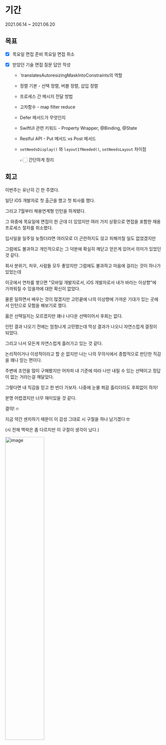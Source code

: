# 기간
2021.06.14 ~ 2021.06.20

## 목표

- [x] 목요일 면접 준비
  목요일 면접 취소
- [x] 받았던 기술 면접 질문 답안 작성

  - `translatesAutoresizingMaskIntoConstraints의 역할

  - 정렬 기본 - 선택 정렬, 버블 정렬, 삽입 정렬

  - 프로세스 간 메시지 전달 방법

  - 고차함수 - map filter reduce

  - Defer 메서드가 무엇인지

  - SwiftUI 관련 키워드 - Property Wrapper, @Binding, @State

  - Restful API - Put 메서드 vs Post 메서드

  - `setNeedsDisplay()` 와 `layoutIfNeeded()`, `setNeedsLayout` 차이점


    👉🏻  간단하게 정리



## 회고

이번주는 유난히 긴 한 주였다.

일단 iOS 개발자로 첫 출근을 했고 첫 퇴사를 했다. 

그리고 7월부터 채용연계형 인턴을 하게됐다.

그 와중에 목요일에 면접이 한 군데 더 있었지만 여러 가지 상황으로 면접을 포함한 채용 프로세스 절차를 취소했다.

입사일을 일주일 늦췄더라면 여러모로 더 곤란하지도 않고 피해끼칠 일도 없었겠지만

그럼에도 불과하고 개인적으로는 그 덕분에 확실히 깨닫고 얻은게 있어서 의미가 있었던 것 같다.

회사 분위기, 처우, 사람들 모두 좋았지만 그럼에도 불과하고 마음에 걸리는 것이 하나가 있었는데 

이곳에서 연차를 쌓으면 "모바일 개발자로서, iOS 개발자로서 내가 바라는 이상향"에 가까워질 수 있을까에 대한 확신이 없었다. 

물론 일하면서 배우는 것이 많겠지만 고민끝에 나의 이상향에 가까운 기대가 있는 곳에서 인턴으로 모험을 해보기로 했다.

옳은 선택일지는 모르겠지만 꽤나 나다운 선택이어서 후회는 없다. 

인턴 결과 나오기 전에는 엄청나게 고민했는데 막상 결과가 나오니 자연스럽게 결정이 되었다. 

그리고 나서 모든게 자연스럽게 흘러가고 있는 것 같다. 

논리적이거나 이성적이라고 할 순 없지만 나는 나의 무의식에서 종합적으로 판단한 직감을 꽤나 믿는 편이다.

주변에 조언을 많이 구해봤지만 어차피 내 기준에 따라 나만 내릴 수 있는 선택이고 정답이 없는 거라는걸 깨달았다.

그렇다면 내 직감을 믿고 한 번더 가보자. 나중에 눈물 쬐끔 흘리더라도 후회없이 하자! 

분명 어렵겠지만 너무 재미있을 것 같다. 

결의! 🔥 

지금 약간 센치하기 때문이 이 감성 그대로 시 구절을 하나 남기겠다 🤓 

(시 전체 맥락은 좀 다르지만 이 구절이 생각이 났다.)

<img src="https://user-images.githubusercontent.com/52783516/122645059-3a90f000-d153-11eb-8b53-578d3c7dd2ce.png" alt="image" style="width:50%;" />
